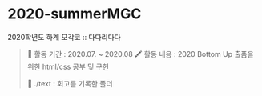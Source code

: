 # 2020-summerMGC


2020학년도 하계 모각코 :: 다다리다다

> 📆 활동 기간 : 2020.07. ~ 2020.08
> 🖍 활동 내용 : 2020 Bottom Up 출품을 위한 html/css 공부 및 구현
> 
> 📁 ./text : 회고를 기록한 폴더
